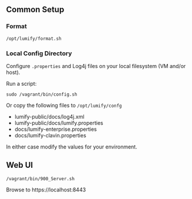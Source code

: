 ## Common Setup

### Format

    /opt/lumify/format.sh

### Local Config Directory

Configure `.properties` and Log4j files on your local filesystem (VM and/or host).

Run a script:

    sudo /vagrant/bin/config.sh

Or copy the following files to `/opt/lumify/confg`

- lumify-public/docs/log4j.xml
- lumify-public/docs/lumify.properties
- docs/lumify-enterprise.properties
- docs/lumify-clavin.properties

In either case modify the values for your environment.


## Web UI

    /vagrant/bin/900_Server.sh

Browse to https://localhost:8443
